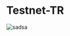# Testnet-TR

![sadsa](https://user-images.githubusercontent.com/76253089/223466845-c0efa737-18d6-44a7-901a-3629a9946400.png)
